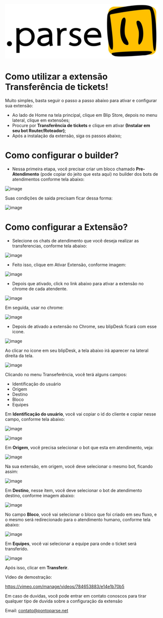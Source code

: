 ![N|Solid](https://raw.githubusercontent.com/Wilkor/img-clonebots/main/logoParseHorizontal.jpeg)


# Como utilizar a extensão Transferência de tickets!

Muito simples, basta seguir o passo a passo abaixo para ativar e configurar sua extensão:

 - Ao lado de Home na tela principal, clique em Blip Store, depois no menu lateral, clique em extensões;
 - Procure por **Transferência de tickets** e clique em ativar **(Instalar em seu bot Router/Roteador)**;
 - Após a instalação da extensão, siga os passos abaixo;
 
 # Como configurar o builder?
 
  - Nessa primeira etapa, você precisar criar um bloco chamado **Pre-Atendimento** (pode copiar do jeito que esta aqui) no builder dos bots de atendimentos conforme tela abaixo:

  ![image](https://user-images.githubusercontent.com/34819624/209582957-462dabc3-98fd-4a6e-b0f3-7d745fbfca81.png)
 
  Suas condições de saida precisam  ficar dessa forma:
  
  ![image](https://user-images.githubusercontent.com/34819624/209583004-ee1ff9e7-947b-47fb-a880-61147b9fd8f2.png)

# Como configurar a Extensão?

  - Selecione os chats de atendimento que você deseja realizar as transferencias, conforme tela abaixo:
  
  ![image](https://user-images.githubusercontent.com/34819624/209581809-90ef8af3-d511-4e76-8446-776e1b9dd641.png)

  - Feito isso, clique em Ativar Extensão, conforme imagem:

![image](https://user-images.githubusercontent.com/34819624/209581856-ee879488-a899-4483-a495-233fd5950d52.png)

  - Depois que ativado, click no link abaixo para ativar a extensão no chrome de cada atendente.
  
![image](https://user-images.githubusercontent.com/34819624/209581895-c177be72-a67a-43de-816d-3bf4a5ff639a.png)
   
   Em seguida, usar no chrome:
   
   ![image](https://user-images.githubusercontent.com/34819624/208984825-6bb8e412-70f9-4d92-852b-90510b0ba778.png)


  - Depois de ativado a extensão no Chrome, seu blipDesk ficará com esse icone.
  
  ![image](https://user-images.githubusercontent.com/34819624/208979059-2e8abae9-c1ae-4d9b-ba2c-4dfea2de5df2.png)

  Ao clicar no icone em seu blipDesk, a tela abaixo irá aparecer na lateral direita da tela.
  
 ![image](https://user-images.githubusercontent.com/34819624/209581985-12cb49e2-29f6-4bb9-93d8-6f5e3c9fb24e.png)



  Clicando no menu Transeferência, você terá alguns campos:
  
  - Identificação do usuário
  - Origem
  - Destino
  - Bloco
  - Equipes
  
  
  Em **Identificação do usuário**, você vai copiar o id do cliente e copiar nesse campo, conforme tela abaixo:
  
  ![image](https://user-images.githubusercontent.com/34819624/209582304-9333d470-47cb-4189-8538-9a6ee37c42d3.png)
  
  ![image](https://user-images.githubusercontent.com/34819624/209583375-d4ec8498-14c0-4e42-a5bf-0738286ca2d5.png)


 
  Em **Origem**, você precisa selecionar o bot que esta em atendimento, veja:
  
  ![image](https://user-images.githubusercontent.com/34819624/209582365-473c3dd0-47da-440a-b179-85b953d09a48.png)

  Na sua extensão, em origem, você deve selecionar o mesmo bot, ficando assim:
  
  ![image](https://user-images.githubusercontent.com/34819624/209582454-a023f198-27ff-4369-b164-8b527fd517f6.png)

  
  Em **Destino**, nesse item, você deve selecionar o bot de atendimento destino, conforme imagem abaixo:
  
  ![image](https://user-images.githubusercontent.com/34819624/209582643-7bfff6d8-5c17-4c7d-9d9f-d62b3e1c804f.png)

 
  No campo **Bloco**, você vai selecionar o bloco que foi criado em seu fluxo, e o mesmo será redirecionado para o atendimento humano, conforme tela abaixo:
  
  ![image](https://user-images.githubusercontent.com/34819624/209583597-3dd4a792-a98d-493f-8b25-4653959255f0.png)
 
  Em **Equipes**, você vai selecionar a equipe para onde o ticket será transferido.
  
  ![image](https://user-images.githubusercontent.com/34819624/209583152-2219281b-3903-4fd7-b335-5501d66712ce.png)

  Após isso, clicar em **Transferir**.
  
  Video de demostração:
  
  https://vimeo.com/manage/videos/784653883/e14e1b70b5
  
  
  Em caso de duvidas, você pode entrar em contato conoscos para tirar qualquer tipo de duvida sobre a configuração da extensão
 
  Email: contato@pontoparse.net
